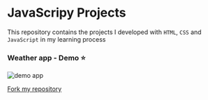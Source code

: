 # JavaScripy Projects

This repository contains the projects I developed with ```HTML```, ```CSS``` and ```JavaScript``` in my learning process

### Weather app - Demo  :star:


![demo app](https://media.giphy.com/media/5eRJUKOOwBEI9DKVRl/giphy.gif)


 
 [Fork my repository](https://github.com/devjaiye/JSProjects/fork)
